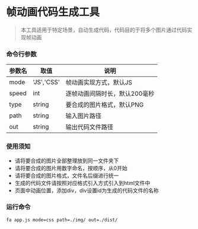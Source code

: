 # 帧动画代码生成工具
> 本工具适用于特定场景，自动生成代码，代码目的于将多个图片通过代码实现帧动画

### 命令行参数
| 参数名 | 取值 | 说明 |
| ------ | ------ | ------ |
| mode | 'JS','CSS' | 帧动画实现方式，默认JS |
| speed | int | 逐帧动画间隔时长，默认200毫秒 |
| type | string | 要合成的图片格式，默认PNG |
| path | string | 输入图片路径 |
| out | string | 输出代码文件路径 |

### 使用须知
- 请将要合成的图片全部整理放到同一文件夹下
- 请将要合成的图片用数字命名，按顺序，从0开始
- 请将要合成的图片格式，文件名后缀进行统一
- 生成的代码文件请按照对应格式引入方式引入到html文件中
- 页面中动画位置，添加div，div设置id为生成的代码文件的名称

### 运行命令
`
fa app.js mode=css path=./img/ out=./dist/
`